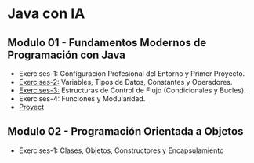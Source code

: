 # Java con IA
## Modulo 01 - Fundamentos Modernos de Programación con Java
- Exercises-1: Configuración Profesional del Entorno y Primer Proyecto.
- [Exercises-2:](Junior/Module-1/Exercises-2) Variables, Tipos de Datos, Constantes y Operadores.
- [Exercises-3:](Junior/Module-1/Exercises-3) Estructuras de Control de Flujo (Condicionales y Bucles).
- Exercises-4: Funciones y Modularidad.
- [Proyect](Junior/Module-1/Proyecto-M1)

## Modulo 02 - Programación Orientada a Objetos
- Exercises-1: Clases, Objetos, Constructores y Encapsulamiento
